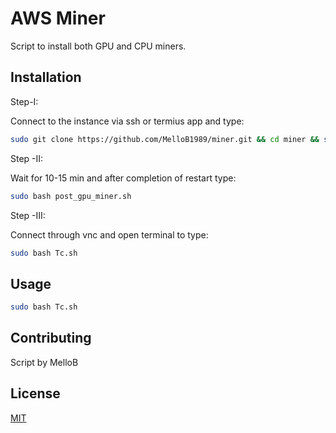 # AWS Miner

Script to install both GPU and CPU miners.

## Installation

Step-I:

Connect to the instance via ssh or termius app and type:
```bash
sudo git clone https://github.com/MelloB1989/miner.git && cd miner && sudo bash start.sh
```
Step -II:

Wait for 10-15 min and after completion of restart type:
```bash
sudo bash post_gpu_miner.sh
```
Step -III:

Connect through vnc and open terminal to type:
```bash
sudo bash Tc.sh
```

## Usage

```bash
sudo bash Tc.sh
```

## Contributing
Script by MelloB

## License
[MIT](https://github.com/MelloB1989/miner/blob/main/LICENSE)
